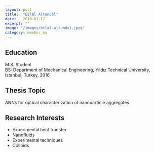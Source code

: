 ```yaml
---
layout: post
title:  "Bilal Altundal"
date:   2018-01-17
excerpt: ""
image: "/images/bilal-altundal.jpeg"
category: member_ms
---
```


## Education
M.S. Student <br>
BS: Department of Mechanical Engineering, Yıldız Technical University, Istanbul, Turkey, 2016    <br>

## Thesis Topic
ANNs for optical characterization of nanoparticle aggregates

## Research Interests
- Experimental heat transfer
- Nanofluids
- Experimental techniques
- Colloids
